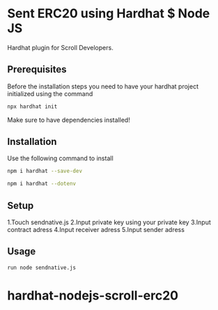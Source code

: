 # Sent ERC20 using Hardhat $ Node JS

Hardhat plugin for Scroll Developers.


## Prerequisites

Before the installation steps you need to have your hardhat project initialized using the command

```bash
npx hardhat init
```

Make sure to have dependencies installed!

## Installation

Use the following command to install

```bash
npm i hardhat --save-dev
```

```bash
npm i hardhat --dotenv
```

## Setup

1.Touch sendnative.js
2.Input private key using your private key
3.Input contract adress
4.Input receiver adress
5.Input sender adress


## Usage

```bash
run node sendnative.js
```
# hardhat-nodejs-scroll-erc20

